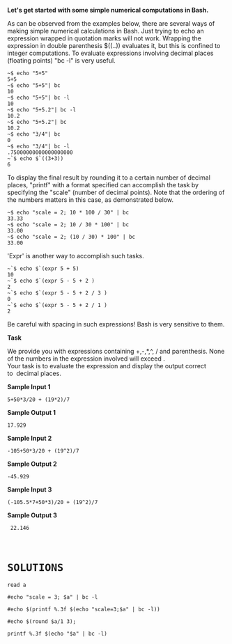 <p><strong>Let&#39;s get started with some simple numerical computations in Bash.</strong></p>

<p>As can be observed from the examples below, there are several ways of making simple numerical calculations in Bash. Just trying to echo an expression wrapped in quotation marks will not work. Wrapping the expression in double parenthesis $((..)) evaluates it, but this is confined to integer computations. To evaluate expressions involving decimal places (floating points) &quot;bc -l&quot; is very useful.</p>

<pre>
<code>~$ echo &quot;5+5&quot;
5+5
~$ echo &quot;5+5&quot;| bc
10
~$ echo &quot;5+5&quot;| bc -l
10
~$ echo &quot;5+5.2&quot;| bc -l
10.2
~$ echo &quot;5+5.2&quot;| bc
10.2
~$ echo &quot;3/4&quot;| bc
0
~$ echo &quot;3/4&quot;| bc -l
.75000000000000000000 
~`$ echo $`((3+3))
6  
</code></pre>

<p>To display the final result by rounding it to a certain number of decimal places, &quot;printf&quot; with a format specified can accomplish the task by specifying the &quot;scale&quot; (number of decimal points). Note that the ordering of the numbers matters in this case, as demonstrated below.</p>

<pre>
<code>~$ echo &quot;scale = 2; 10 * 100 / 30&quot; | bc
33.33
~$ echo &quot;scale = 2; 10 / 30 * 100&quot; | bc
33.00
~$ echo &quot;scale = 2; (10 / 30) * 100&quot; | bc
33.00
</code></pre>

<p>&#39;Expr&#39; is another way to accomplish such tasks.</p>

<pre>
<code>~`$ echo $`(expr 5 + 5)
10
~`$ echo $`(expr 5 - 5 + 2 )
2
~`$ echo $`(expr 5 - 5 + 2 / 3 )
0
~`$ echo $`(expr 5 - 5 + 2 / 1 )
2
</code></pre>

<p>Be careful with spacing in such expressions! Bash is very sensitive to them.</p>

<p><strong>Task</strong></p>

<p>We provide you with expressions containing +,-,*,^, / and parenthesis. None of the numbers in the expression involved will exceed&nbsp;.&nbsp;<br />
Your task is to evaluate the expression and display the output correct to&nbsp;&nbsp;decimal places.</p>

<p><strong>Sample Input 1</strong></p>

<pre>
<code>5+50*3/20 + (19*2)/7
</code></pre>

<p><strong>Sample Output 1</strong></p>

<pre>
<code>17.929
</code></pre>

<p><strong>Sample Input 2</strong></p>

<pre>
<code>-105+50*3/20 + (19^2)/7
</code></pre>

<p><strong>Sample Output 2</strong></p>

<pre>
<code>-45.929
</code></pre>

<p><strong>Sample Input 3</strong></p>

<pre>
<code>(-105.5*7+50*3)/20 + (19^2)/7
</code></pre>

<p><strong>Sample Output 3</strong></p>

<pre>
<code> 22.146</code></pre>

<p>&nbsp;</p>

<h1><code>SOLUTIONS</code></h1>

<p><code>read a<br />
#echo &quot;scale = 3; $a&quot; | bc -l<br />
#echo $(printf %.3f $(echo &quot;scale=3;$a&quot; | bc -l))<br />
#echo $(round $a/1 3);<br />
printf %.3f $(echo &quot;$a&quot; | bc -l)</code></p>

<p>&nbsp;</p>
